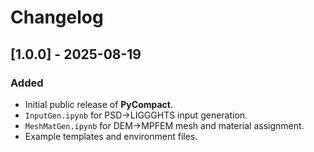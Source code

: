 # Changelog

## [1.0.0] - 2025-08-19
### Added
- Initial public release of **PyCompact**.
- `InputGen.ipynb` for PSD→LIGGGHTS input generation.
- `MeshMatGen.ipynb` for DEM→MPFEM mesh and material assignment.
- Example templates and environment files.
